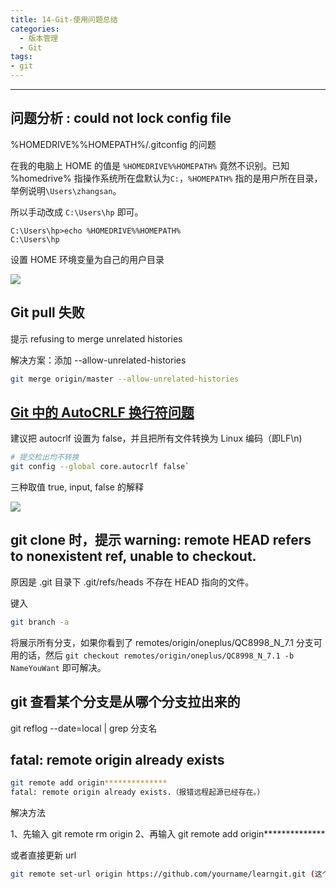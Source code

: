 ```yaml
---
title: 14-Git-使用问题总结
categories:
  - 版本管理
  - Git
tags:
- git
---
```

---

## 问题分析 : could not lock config file

%HOMEDRIVE%%HOMEPATH%/.gitconfig 的问题

在我的电脑上 HOME 的值是 `%HOMEDRIVE%%HOMEPATH%` 竟然不识别。已知 %homedrive% 指操作系统所在盘默认为`C:`，`%HOMEPATH%` 指的是用户所在目录，举例说明`\Users\zhangsan`。

所以手动改成 `C:\Users\hp` 即可。

```text
C:\Users\hp>echo %HOMEDRIVE%%HOMEPATH%
C:\Users\hp
```

设置 HOME 环境变量为自己的用户目录

![](https://upload-images.jianshu.io/upload_images/1662509-4bd31644e369a6d6.png?imageMogr2/auto-orient/strip%7CimageView2/2/w/1240)

## Git pull 失败

提示 refusing to merge unrelated histories

解决方案：添加 --allow-unrelated-histories

```sh
git merge origin/master --allow-unrelated-histories
```

## [Git 中的 AutoCRLF 换行符问题](https://www.cnblogs.com/flying_bat/p/3324769.html)

建议把 autocrlf 设置为 false，并且把所有文件转换为 Linux 编码（即LF\n)

```sh
# 提交检出均不转换
git config --global core.autocrlf false`
```

三种取值 true, input, false 的解释

![](https://upload-images.jianshu.io/upload_images/1662509-65a7a820b77dd9b9.png?imageMogr2/auto-orient/strip%7CimageView2/2/w/1240)

## git clone 时，提示 warning: remote HEAD refers to nonexistent ref, unable to checkout.

原因是 .git 目录下 .git/refs/heads 不存在 HEAD 指向的文件。

键入

```sh
git branch -a
```

将展示所有分支，如果你看到了 remotes/origin/oneplus/QC8998_N_7.1 分支可用的话，然后 `git checkout remotes/origin/oneplus/QC8998_N_7.1 -b NameYouWant` 即可解决。

## git 查看某个分支是从哪个分支拉出来的

git reflog --date=local | grep 分支名

## fatal: remote origin already exists

```sh
git remote add origin**************
fatal: remote origin already exists.（报错远程起源已经存在。）
```

解决方法

1、先输入 git remote rm origin
2、再输入 git remote add origin**************

或者直接更新 url

```sh
git remote set-url origin https://github.com/yourname/learngit.git (这个是你的复制的仓库地址)
```
